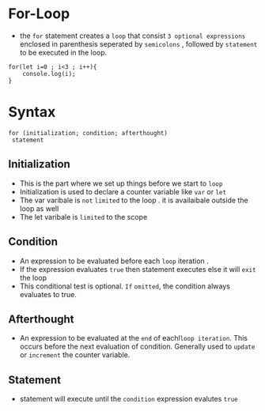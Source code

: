 # For-Loop

- the `for` statement creates a `loop` that consist `3 optional expressions` enclosed in parenthesis seperated by `semicolons` , followed by `statement` to be executed in the loop.

```
for(let i=0 ; i<3 ; i++){
    console.log(i);
}
```

# Syntax

```
for (initialization; condition; afterthought)
 statement
```

## Initialization

- This is the part where we set up things before we start to `loop`
- Initialization is used to declare a counter variable like `var` or `let`
- The var varibale is `not` `limited` to the loop . it is availaibale outside the loop as well
- The let varibale is `limited` to the scope

## Condition

- An expression to be evaluated before each `loop` iteration .
- If the expression evaluates `true` then statement executes else it will `exit` the loop
- This conditional test is optional. `If` `omitted`, the condition always evaluates to true.

## Afterthought

- An expression to be evaluated at the `end` of eachl`loop iteration`. This occurs before the next evaluation of condition. Generally used to `update` or `increment` the counter variable.

## Statement

- statement will execute until the `condition` expression evalutes `true`
